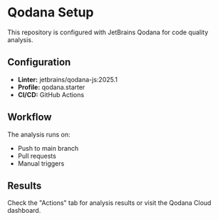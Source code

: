 # Qodana Setup

This repository is configured with JetBrains Qodana for code quality analysis.

## Configuration

- **Linter:** jetbrains/qodana-js:2025.1
- **Profile:** qodana.starter
- **CI/CD:** GitHub Actions

## Workflow

The analysis runs on:
- Push to main branch
- Pull requests
- Manual triggers

## Results

Check the "Actions" tab for analysis results or visit the Qodana Cloud dashboard.